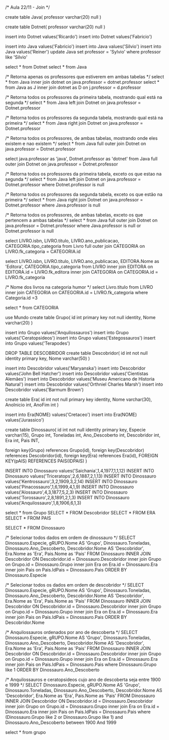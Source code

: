 /* Aula 22/11 - Join */

create table Java(
professor varchar(20) null
)

create table Dotnet(
professor varchar(20) null
)

insert into Dotnet values('Ricardo')
insert into Dotnet values('Fabricio')

insert into Java values('Fabricio')
insert into Java values('Silvio')
insert into Java values('Reiner')
update Java set professor = 'Sylvio' where professor like 'Silvio' 

select * from Dotnet
select * from Java

/* Retorna apenas os professores que estiverem em ambas tabelas */
select * from Java inner join dotnet on java.professor = dotnet.professor
select * from Java as J inner join dotnet as D on j.professor = d.professor

/* Retorna todos os professores da primeira tabela, mostrando qual está na segunda */
select * from Java left join Dotnet on java.professor = Dotnet.professor

/* Retorna todos os professores da segunda tabela, mostrando qual está na primeira */
select * from Java right join Dotnet on java.professor = Dotnet.professor

/* Retorna todos os professores, de ambas tabelas, mostrando onde eles existem e nao existem */ 
select * from Java full outer join Dotnet on java.professor = Dotnet.professor

select java.professor as 'java', Dotnet.professor as 'dotnet' 
from Java full outer join Dotnet on java.professor = Dotnet.professor

/* Retorna todos os professores da primeira tabela, exceto os que estao na segunda */
select * from Java left join Dotnet on java.professor = Dotnet.professor 
where Dotnet.professor is null

/* Retorna todos os professores da segunda tabela, exceto os que estão na primeira */
select * from Java right join Dotnet on java.professor = Dotnet.professor where Java.professor is null

/* Retorna todos os professores, de ambas tabelas, exceto os que pertencem a ambas tabelas */ 
select * from Java full outer join Dotnet on java.professor = Dotnet.professor 
where Java.professor is null or Dotnet.professor is null

select LIVRO.isbn, LIVRO.titulo, LIVRO.ano_publicacao, CATEGORIA.tipo_categoria 
from Livro full outer join CATEGORIA on LIVRO.fk_categoria = CATEGORIA.id

select  LIVRO.isbn, LIVRO.titulo, LIVRO.ano_publicacao, EDITORA.Nome as 'Editora', CATEGORIA.tipo_categoria
from LIVRO
inner join EDITORA on EDITORA.id = LIVRO.fk_editora
inner join CATEGORIA on CATEGORIA.id = LIVRO.fk_categoria

/* Nome dos livros na categoria humor */
select Livro.titulo from LIVRO
inner join CATEGORIA on CATEGORIA.id = LIVRO.fk_categoria
where Categoria.id =3 



select * from CATEGORIA

use Mundo
create table Grupo(
id int primary key not null identity,
Nome varchar(20)
)

insert into Grupo values('Anquilossauros')
insert into Grupo values('Ceratopsideos')
insert into Grupo values('Estegossauros')
insert into Grupo values('Terapodes')

DROP TABLE DESCOBRIDOR
create table Descobridor(
id int not null identity primary key,
Nome varchar(50)
)

insert into Descobridor values('Maryanska')
insert into Descobridor values('John Bell Hatcher')
insert into Descobridor values('Cientistas Alemães')
insert into Descobridor values('Museu Americano de Historia Natural')
insert into Descobridor values('Orthniel Charles Marsh')
insert into Descobridor values('Barmum Brown')

create table Era(
id int not null primary key identity,
Nome varchar(30),
AnoInicio int,
AnoFim int
)

insert into Era(NOME) values('Cretaceo')
insert into Era(NOME) values('Jurassico')

create table Dinossauro(
id int not null identity primary key,
Especie varchar(15),
Grupo int,
Toneladas int,
Ano_Descoberto int,
Descobridor int,
Era int,
Pais INT,

foreign key(Grupo) references Grupo(id),
foreign key(Descobridor) references Descobridor(id),
foreign key(Era) references Era(id),
FOREIGN KEY(pAIS) REFERENCES PAIS(IDPAIS)
)

INSERT INTO Dinossauro values('Saichania',1,4,1977,1,1,12)
INSERT INTO Dinossauro values('Triceratops',2,6,1887,2,1,13)
INSERT INTO Dinossauro values('Kentrossauro',3,2,1909,3,2,14)
INSERT INTO Dinossauro values('Pinacossauro',1,6,1999,4,1,9)
INSERT INTO Dinossauro values('Alossauro',4,3,1877,5,2,3)
INSERT INTO Dinossauro values('Torossauro',2,8,1891,2,1,3)
INSERT INTO Dinossauro values('Anquilossauro',1,8,1906,6,1,3)

select * from Grupo
SELECT * FROM Descobridor
SELECT * FROM ERA
SELECT * FROM PAIS

SELECT * FROM Dinossauro

/* Selecionar todos dados em ordem de dinossauro */
SELECT Dinossauro.Especie,
	   gRUPO.Nome AS 'Grupo',
	   Dinossauro.Toneladas, Dinossauro.Ano_Descoberto,
	   Descobridor.Nome AS 'Descobridor',
	   Era.Nome as 'Era',
	   Pais.Nome as 'Pais'
FROM Dinossauro 
INNER JOIN Descobridor ON Descobridor.id = Dinossauro.Descobridor
inner join Grupo on Grupo.id = Dinossauro.Grupo
inner join Era on Era.id = Dinossauro.Era
inner join Pais on Pais.IdPais = Dinossauro.Pais
ORDER BY Dinossauro.Especie

/* Selecionar todos os dados em ordem de descobridor */ 
SELECT Dinossauro.Especie,
	   gRUPO.Nome AS 'Grupo',
	   Dinossauro.Toneladas, Dinossauro.Ano_Descoberto,
	   Descobridor.Nome AS 'Descobridor',
	   Era.Nome as 'Era',
	   Pais.Nome as 'Pais'
FROM Dinossauro 
INNER JOIN Descobridor ON Descobridor.id = Dinossauro.Descobridor
inner join Grupo on Grupo.id = Dinossauro.Grupo
inner join Era on Era.id = Dinossauro.Era
inner join Pais on Pais.IdPais = Dinossauro.Pais
ORDER BY Descobridor.Nome

/* Anquilossauros ordenados por ano de descoberta */
SELECT Dinossauro.Especie,
	   gRUPO.Nome AS 'Grupo',
	   Dinossauro.Toneladas, Dinossauro.Ano_Descoberto,
	   Descobridor.Nome AS 'Descobridor',
	   Era.Nome as 'Era',
	   Pais.Nome as 'Pais'
FROM Dinossauro 
INNER JOIN Descobridor ON Descobridor.id = Dinossauro.Descobridor
inner join Grupo on Grupo.id = Dinossauro.Grupo
inner join Era on Era.id = Dinossauro.Era
inner join Pais on Pais.IdPais = Dinossauro.Pais
where Dinossauro.Grupo like 1
ORDER BY Dinossauro.Ano_Descoberto

/* Anquilossauros e ceratopsideos cujo ano de descoberta seja entre 1900 e 1999 */
SELECT Dinossauro.Especie,
	   gRUPO.Nome AS 'Grupo',
	   Dinossauro.Toneladas, Dinossauro.Ano_Descoberto,
	   Descobridor.Nome AS 'Descobridor',
	   Era.Nome as 'Era',
	   Pais.Nome as 'Pais'
FROM Dinossauro 
INNER JOIN Descobridor ON Descobridor.id = Dinossauro.Descobridor
inner join Grupo on Grupo.id = Dinossauro.Grupo
inner join Era on Era.id = Dinossauro.Era
inner join Pais on Pais.IdPais = Dinossauro.Pais
where (Dinossauro.Grupo like 2 or Dinossauro.Grupo like 1) 
and Dinossauro.Ano_Descoberto between 1900 And 1999

select * from grupo
